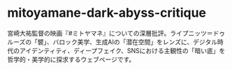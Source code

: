 # mitoyamane-dark-abyss-critique
宮崎大祐監督の映画『#ミトヤマネ』についての深層批評。ライプニッツ＝ドゥルーズの「襞」、バロック美学、生成AIの「潜在空間」をレンズに、デジタル時代のアイデンティティ、ディープフェイク、SNSにおける主観性の「暗い底」を哲学的・美学的に探求するウェブページです。
